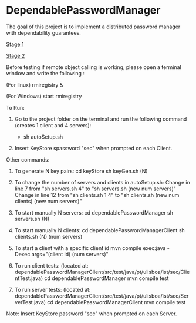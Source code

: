 # DependablePasswordManager
The goal of this project is to  implement a  distributed password manager with dependability guarantees.

[Stage 1](https://fenix.tecnico.ulisboa.pt/downloadFile/1970943312288157/SEC-1617%20-%20project%20-%20stage%201.pdf)

[Stage 2](https://fenix.tecnico.ulisboa.pt/downloadFile/845043405450969/SEC-1617%20project%20-%20stage%202.pdf)

Before testing if remote object calling is working, please open a terminal window and write the following :

(For linux)
rmiregistry &

(For Windows)
start rmiregistry

To Run:

1) Go to the project folder on the terminal and run the following command (creates 1 client and 4 servers):
      - sh autoSetup.sh

2) Insert KeyStore spassword "sec" when prompted on each Client.

Other commands:

1) To generate N key pairs:
cd keyStore
sh keyGen.sh (N)

2) To change the number of servers and clients in autoSetup.sh:
Change in line 7 from "sh servers.sh 4" to "sh servers.sh (new num servers)"
Change in line 12 from "sh clients.sh 1 4" to "sh clients.sh (new num clients) (new num servers)"

3) To start manually N servers:
cd dependablePasswordManager
sh servers.sh (N)

4) To start manually N clients:
cd dependablePasswordManagerClient
sh clients.sh (N) (num servers)

5) To start a client with a specific client id
mvn compile exec:java -Dexec.args="(client id) (num servers)"

6) To run client tests:
(located at: dependablePasswordManagerClient/src/test/java/pt/ulisboa/ist/sec/ClientTest.java)
cd dependablePasswordManager
mvn compile test

6) To run server tests:
(located at: dependablePasswordManagerClient/src/test/java/pt/ulisboa/ist/sec/ServerTest.java)
cd dependablePasswordManagerClient
mvn compile test

Note: Insert KeyStore password "sec" when prompted on each Server.      

